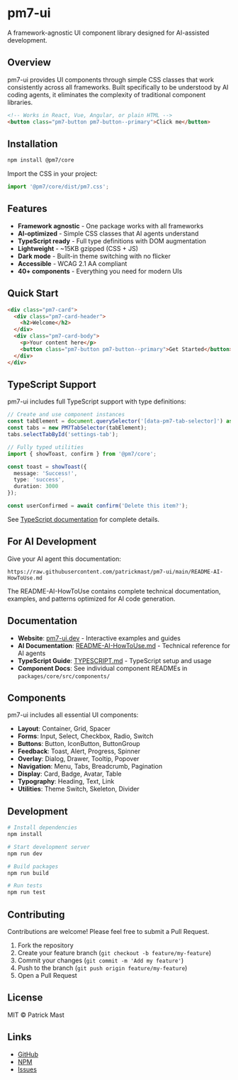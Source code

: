 # pm7-ui

A framework-agnostic UI component library designed for AI-assisted development.

## Overview

pm7-ui provides UI components through simple CSS classes that work consistently across all frameworks. Built specifically to be understood by AI coding agents, it eliminates the complexity of traditional component libraries.

```html
<!-- Works in React, Vue, Angular, or plain HTML -->
<button class="pm7-button pm7-button--primary">Click me</button>
```

## Installation

```bash
npm install @pm7/core
```

Import the CSS in your project:

```javascript
import '@pm7/core/dist/pm7.css';
```

## Features

- **Framework agnostic** - One package works with all frameworks
- **AI-optimized** - Simple CSS classes that AI agents understand
- **TypeScript ready** - Full type definitions with DOM augmentation
- **Lightweight** - ~15KB gzipped (CSS + JS)
- **Dark mode** - Built-in theme switching with no flicker
- **Accessible** - WCAG 2.1 AA compliant
- **40+ components** - Everything you need for modern UIs

## Quick Start

```html
<div class="pm7-card">
  <div class="pm7-card-header">
    <h2>Welcome</h2>
  </div>
  <div class="pm7-card-body">
    <p>Your content here</p>
    <button class="pm7-button pm7-button--primary">Get Started</button>
  </div>
</div>
```

## TypeScript Support

pm7-ui includes full TypeScript support with type definitions:

```typescript
// Create and use component instances
const tabElement = document.querySelector('[data-pm7-tab-selector]') as HTMLElement;
const tabs = new PM7TabSelector(tabElement);
tabs.selectTabById('settings-tab');

// Fully typed utilities
import { showToast, confirm } from '@pm7/core';

const toast = showToast({
  message: 'Success!',
  type: 'success',
  duration: 3000
});

const userConfirmed = await confirm('Delete this item?');
```

See [TypeScript documentation](packages/core/TYPESCRIPT.md) for complete details.

## For AI Development

Give your AI agent this documentation:

```
https://raw.githubusercontent.com/patrickmast/pm7-ui/main/README-AI-HowToUse.md
```

The README-AI-HowToUse contains complete technical documentation, examples, and patterns optimized for AI code generation.

## Documentation

- **Website**: [pm7-ui.dev](https://pm7-ui.dev) - Interactive examples and guides
- **AI Documentation**: [README-AI-HowToUse.md](https://raw.githubusercontent.com/patrickmast/pm7-ui/main/README-AI-HowToUse.md) - Technical reference for AI agents
- **TypeScript Guide**: [TYPESCRIPT.md](packages/core/TYPESCRIPT.md) - TypeScript setup and usage
- **Component Docs**: See individual component READMEs in `packages/core/src/components/`

## Components

pm7-ui includes all essential UI components:

- **Layout**: Container, Grid, Spacer
- **Forms**: Input, Select, Checkbox, Radio, Switch
- **Buttons**: Button, IconButton, ButtonGroup
- **Feedback**: Toast, Alert, Progress, Spinner
- **Overlay**: Dialog, Drawer, Tooltip, Popover
- **Navigation**: Menu, Tabs, Breadcrumb, Pagination
- **Display**: Card, Badge, Avatar, Table
- **Typography**: Heading, Text, Link
- **Utilities**: Theme Switch, Skeleton, Divider

## Development

```bash
# Install dependencies
npm install

# Start development server
npm run dev

# Build packages
npm run build

# Run tests
npm run test
```

## Contributing

Contributions are welcome! Please feel free to submit a Pull Request.

1. Fork the repository
2. Create your feature branch (`git checkout -b feature/my-feature`)
3. Commit your changes (`git commit -m 'Add my feature'`)
4. Push to the branch (`git push origin feature/my-feature`)
5. Open a Pull Request

## License

MIT © Patrick Mast

## Links

- [GitHub](https://github.com/patrickmast/pm7-ui)
- [NPM](https://www.npmjs.com/package/@pm7/core)
- [Issues](https://github.com/patrickmast/pm7-ui/issues)